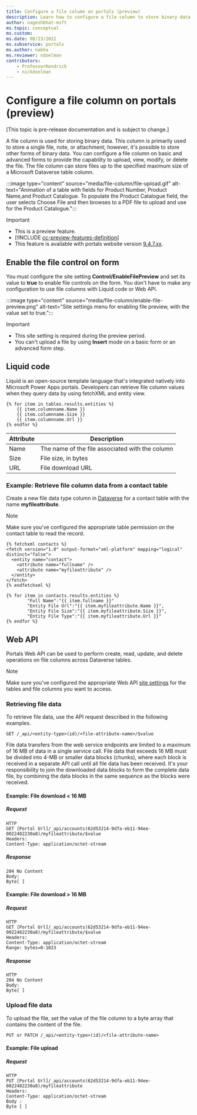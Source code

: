 ```yaml
---
title: Configure a file column on portals (preview)
description: Learn how to configure a file column to store binary data on portals.
author: nageshbhat-msft
ms.topic: conceptual
ms.custom: 
ms.date: 08/23/2022
ms.subservice: portals
ms.author: nabha
ms.reviewer: ndoelman
contributors:
    - ProfessorKendrick
    - nickdoelman
---
```


# Configure a file column on portals (preview)

[This topic is pre-release documentation and is subject to change.]

A file column is used for storing binary data. This column is primarily used to store a single file, note, or attachment; however, it's possible to store other forms of binary data. You can configure a file column on basic and advanced forms to provide the capability to upload, view, modify, or delete the file. The file column can store files up to the specified maximum size of a Microsoft Dataverse table column.

:::image type="content" source="media/file-column/file-upload.gif" alt-text="Animation of a table with fields for Product Number, Product Name,and Product Catalogue. To populate the Product Catalogue field, the user selects Choose File and then browses to a PDF file to upload and use for the Product Catalogue."::: 

> [!IMPORTANT]
> - This is a preview feature.
> - [!INCLUDE [cc-preview-features-definition](../../../includes/cc-preview-features-definition.md)]
> - This feature is available with portals website version [9.4.7.xx](/power-platform/released-versions/portals/portalupdate947x).

## Enable the file control on form

You must configure the site setting **Control/EnableFilePreview** and set its value to **true** to enable file controls on the form. You don't have to make any configuration to use file columns with Liquid code or Web API.

:::image type="content" source="media/file-column/enable-file-preview.png" alt-text="Site settings menu for enabling file preview, with the value set to true.":::

> [!IMPORTANT]
> - This site setting is required during the preview period.
> - You can't upload a file by using **Insert** mode on a basic form or an advanced form step.

## Liquid code

Liquid is an open-source template language that's integrated natively into Microsoft Power Apps portals. Developers can retrieve file column values when they query data by using fetchXML and entity view.

```
{% for item in tables.results.entities %}
    {{ item.columnname.Name }}
    {{ item.columnname.Size }}
    {{ item.columnname.Url }}
{% endfor %}
```

| Attribute | Description | 
|-----|-----|
| Name | The name of the file associated with the column |
| Size | File size, in bytes |
| URL  | File download URL |

### Example: Retrieve file column data from a contact table

Create a new file data type column in [Dataverse](../../data-platform/create-edit-field-portal.md#create-a-column) for a contact table with the name **myfileattribute**.

> [!NOTE]
> Make sure you've configured the appropriate table permission on the contact table to read the record.

```
{% fetchxml contacts %}
<fetch version="1.0" output-format="xml-platform" mapping="logical" distinct="false">
  <entity name="contact">
    <attribute name="fullname" />
    <attribute name="myfileattribute" />    
  </entity>
</fetch>
{% endfetchxml %}

{% for item in contacts.results.entities %}
        "Full Name":"{{ item.fullname }}"
        "Entity File Url":"{{ item.myfileattribute.Name }}",      
        "Entity File Size":"{{ item.myfileattribute.Size }}",
        "Entity File Type":"{{ item.myfileattribute.Url }}" 
{% endfor %}
```

## Web API

Portals Web API can be used to perform create, read, update, and delete operations on file columns across Dataverse tables.

> [!NOTE]
> Make sure you've configured the appropriate Web API [site settings](../web-api-overview.md#site-settings-for-the-web-api) for the tables and file columns you want to access.

### Retrieving file data

To retrieve file data, use the API request described in the following examples.

```
GET /_api/<entity-type>(id)/<file-attribute-name>/$value
```

File data transfers from the web service endpoints are limited to a maximum of 16 MB of data in a single service call. File data that exceeds 16 MB must be divided into 4-MB or smaller data blocks (chunks), where each block is received in a separate API call until all file data has been received. It's your responsibility to join the downloaded data blocks to form the complete data file, by combining the data blocks in the same sequence as the blocks were received.

#### Example: File download \< 16 MB

##### Request

```
HTTP
GET [Portal Url]/_api/accounts(62d53214-9dfa-eb11-94ee-0022482230a8)/myfileattribute/$value
Headers:
Content-Type: application/octet-stream
```
##### Response

```
204 No Content
Body:
Byte[ ]
```

#### Example: File download \> 16 MB

##### Request

```
HTTP
GET [Portal Url]/_api/accounts(62d53214-9dfa-eb11-94ee-0022482230a8)/myfileattribute/$value
Headers:
Content-Type: application/octet-stream
Range: bytes=0-1023
```

##### Response

```
HTTP
204 No Content
Body:
Byte[ ]
```

### Upload file data

To upload the file, set the value of the file column to a byte array that contains the content of the file.

```
PUT or PATCH /_api/<entity-type>(id)/<file-attribute-name>
```

#### Example: File upload

##### Request

```
HTTP
PUT [Portal Url]/_api/accounts(62d53214-9dfa-eb11-94ee-0022482230a8)/myfileattribute
Headers:
Content-Type: application/octet-stream
Body :
Byte [ ]
```
